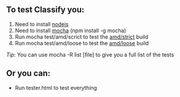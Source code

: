 ## To test Classify you: ##

1. Need to install [nodejs](http://nodejs.org)
2. Need to install [mocha](http://visionmedia.github.com/mocha/) (npm install -g mocha)
3. Run mocha test/amd/scrict to test the [amd/strict](https://github.com/TrinityJS/Classify/tree/master/dist/amd/loose) build
4. Run mocha test/amd/loose to test the [amd/loose](https://github.com/TrinityJS/Classify/tree/master/dist/amd/loose) build

_Tip_: You can use mocha -R list [file] to give you a full list of the tests

## Or you can: ##

* Run tester.html to test everything
